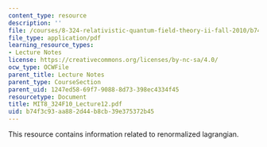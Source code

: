 ```yaml
---
content_type: resource
description: ''
file: /courses/8-324-relativistic-quantum-field-theory-ii-fall-2010/b74f3c93aa882d44b8cb39e375372b45_MIT8_324F10_Lecture12.pdf
file_type: application/pdf
learning_resource_types:
- Lecture Notes
license: https://creativecommons.org/licenses/by-nc-sa/4.0/
ocw_type: OCWFile
parent_title: Lecture Notes
parent_type: CourseSection
parent_uid: 1247ed58-69f7-9088-8d73-398ec4334f45
resourcetype: Document
title: MIT8_324F10_Lecture12.pdf
uid: b74f3c93-aa88-2d44-b8cb-39e375372b45
---
```

This resource contains information related to renormalized lagrangian.